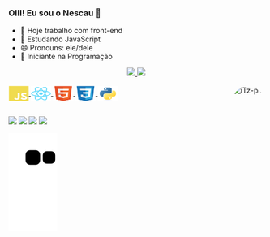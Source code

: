 ### OIII! Eu sou o Nescau 👋

- 🔭 Hoje trabalho com front-end
- 🌱 Estudando JavaScript
- 😄 Pronouns: ele/dele
- 🥵 Iniciante na Programação

<div align="center">
  <a href="https://github.com/iTzNescau">
  <img height="180em" src="https://github-readme-stats.vercel.app/api?username=iTzNescau&show_icons=true&theme=dark&include_all_commits=true&count_private=true"/>
  <img height="180em" src="https://github-readme-stats.vercel.app/api/top-langs/?username=iTzNescau&layout=compact&langs_count=7&theme=dark"/>
</div>

<div style="display: inline_block"><br>
  <img align="center" alt="iTz-Js" height="30" width="40" src="https://raw.githubusercontent.com/devicons/devicon/master/icons/javascript/javascript-plain.svg">
  <img align="center" alt="iTz-React" height="30" width="40" src="https://raw.githubusercontent.com/devicons/devicon/master/icons/react/react-original.svg">
  <img align="center" alt="iTz-HTML" height="30" width="40" src="https://raw.githubusercontent.com/devicons/devicon/master/icons/html5/html5-original.svg">
  <img align="center" alt="iTz-CSS" height="30" width="40" src="https://raw.githubusercontent.com/devicons/devicon/master/icons/css3/css3-original.svg">
  <img align="center" alt="iTz-Python" height="30" width="40" src="https://raw.githubusercontent.com/devicons/devicon/master/icons/python/python-original.svg">
  <img align="right" alt="iTz-pic" height="150" style="border-radius:50px;" src="https://i.postimg.cc/pTBdcFyL/ezgif-4-4c914cd2a5.gif">
</div>
       
   
##

<div> 
  <a href="https://www.youtube.com/channel/UC8z_le9ENml8oqGmkRAuoQQ" target="_blank"><img src="https://img.shields.io/badge/YouTube-FF0000?style=for-the-badge&logo=youtube&logoColor=white" target="_blank"></a>
 	<a href="https://www.twitch.tv/ittz_nescau" target="_blank"><img src="https://img.shields.io/badge/Twitch-9146FF?style=for-the-badge&logo=twitch&logoColor=white" target="_blank"></a>
  <a href = "mailto:murilommg3112@gmail.com"><img src="https://img.shields.io/badge/-Gmail-%23333?style=for-the-badge&logo=gmail&logoColor=white" target="_blank"></a>
  <a href="https://www.linkedin.com/in/murilo-ferreira-735217200/" target="_blank"><img src="https://img.shields.io/badge/-LinkedIn-%230077B5?style=for-the-badge&logo=linkedin&logoColor=white" target="_blank"></a> 
 
  ![Snake animation](https://github.com/rafaballerini/rafaballerini/blob/output/github-contribution-grid-snake.svg)
 
</div>

